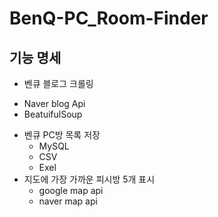 # BenQ-PC_Room-Finder

## 기능 명세
* 벤큐 블로그 크롤링
 - Naver blog Api
 - BeatuifulSoup
* 벤큐 PC방 목록 저장
  - MySQL
  - CSV
  - Exel
* 지도에 가장 가까운 피시방 5개 표시
  - google map api
  - naver map api
